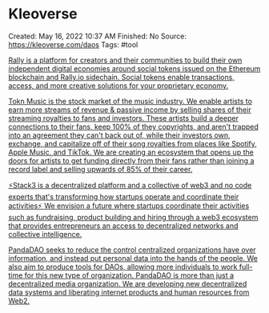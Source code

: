# Kleoverse

Created: May 16, 2022 10:37 AM
Finished: No
Source: https://kleoverse.com/daos
Tags: #tool

[Rally is a platform for creators and their communities to build their own independent digital economies around social tokens issued on the Ethereum blockchain and Rally.io sidechain. Social tokens enable transactions, access, and more creative solutions for your proprietary economy.](https://kleoverse.com/profile?page=dao&slug=rally)

[Tokn Music is the stock market of the music industry. We enable artists to earn more streams of revenue & passive income by selling shares of their streaming royalties to fans and investors. These artists build a deeper connections to their fans, keep 100% of they copyrights, and aren't trapped into an agreement they can't back out of, while their investors own, exchange, and capitalize off of their song royalties from places like Spotify, Apple Music, and TikTok. We are creating an ecosystem that opens up the doors for artists to get funding directly from their fans rather than joining a record label and selling upwards of 85% of their career.](https://kleoverse.com/profile?page=dao&slug=tokn_music)

[⚡Stack3 is a decentralized platform and a collective of web3 and no code experts that's transforming how startups operate and coordinate their activities⚡ 
We envision a future where startups coordinate their activities such as fundraising, product building and hiring through a web3 ecosystem that provides entrepreneurs an access to decentralized networks and collective intelligence.](https://kleoverse.com/profile?page=dao&slug=stack3)

[PandaDAO seeks to reduce the control centralized organizations have over information, and instead put personal data into the hands of the people. We also aim to produce tools for DAOs, allowing more individuals to work full-time for this new type of organization. PandaDAO is more than just a decentralized media organization. We are developing new decentralized data systems and liberating internet products and human resources from Web2.](https://kleoverse.com/profile?page=dao&slug=pandadao)